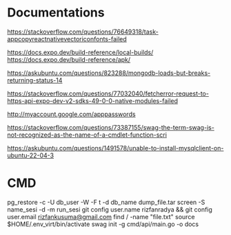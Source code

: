 # Documentations

https://stackoverflow.com/questions/76649318/task-appcopyreactnativevectoriconfonts-failed

https://docs.expo.dev/build-reference/local-builds/
https://docs.expo.dev/build-reference/apk/

https://askubuntu.com/questions/823288/mongodb-loads-but-breaks-returning-status-14

https://stackoverflow.com/questions/77032040/fetcherror-request-to-https-api-expo-dev-v2-sdks-49-0-0-native-modules-failed

http://myaccount.google.com/apppasswords

https://stackoverflow.com/questions/73387155/swag-the-term-swag-is-not-recognized-as-the-name-of-a-cmdlet-function-scri

https://askubuntu.com/questions/1491578/unable-to-install-mysqlclient-on-ubuntu-22-04-3

# CMD

pg_restore -c -U db_user -W -F t -d db_name dump_file.tar
screen -S name_sesi -d -m run_sesi
git config user.name rizfanradya && git config user.email rizfankusuma@gmail.com
find / -name "file.txt"
source $HOME/.env_virt/bin/activate
swag init -g cmd/api/main.go -o docs
